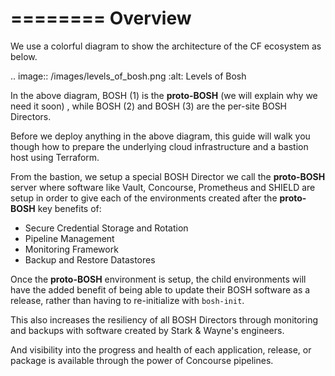 ========
Overview
========

We use a colorful diagram to show the architecture of the CF ecosystem as below.

.. image:: /images/levels_of_bosh.png
   :alt: Levels of Bosh

In the above diagram, BOSH (1) is the **proto-BOSH** (we will explain why we need it soon)
, while BOSH (2) and BOSH (3) are the per-site BOSH Directors.

Before we deploy anything in the above diagram, this guide will walk you though
how to prepare the underlying cloud infrastructure and a bastion host using Terraform.

From the bastion, we setup a special BOSH Director we call the
**proto-BOSH** server where software like Vault, Concourse, Prometheus and
SHIELD are setup in order to give each of the environments created after
the **proto-BOSH** key benefits of:

-  Secure Credential Storage and Rotation
-  Pipeline Management
-  Monitoring Framework
-  Backup and Restore Datastores

Once the **proto-BOSH** environment is setup, the child environments
will have the added benefit of being able to update their BOSH software
as a release, rather than having to re-initialize with ``bosh-init``.

This also increases the resiliency of all BOSH Directors through
monitoring and backups with software created by Stark & Wayne's
engineers.

And visibility into the progress and health of each application,
release, or package is available through the power of Concourse
pipelines.
